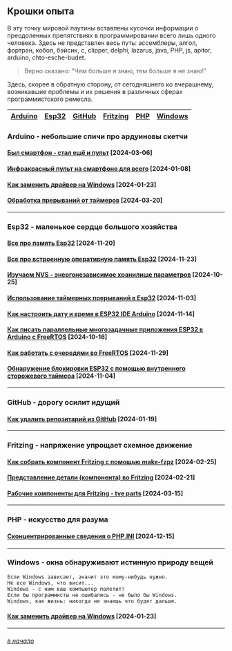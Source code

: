 ## Крошки опыта

В эту точку мировой паутины вставлены кусочки информации о  преодоленных препятствиях в программировании всего лишь одного человека. Здесь не представлен весь путь: ассемблеры, алгол, фортран, кобол, бэйсик, c, clipper, delphi, lazarus, java, PHP, js, apitor, arduino, chto-esche-budet. 

> Верно сказано: "Чем больше я знаю, тем больше я не знаю!" 

Здесь, скорее в обратную сторону, от сегодняшнего ко вчерашнему, возникавшие проблемы и их решения в различных сферах программистского ремесла.


|[Arduino](#arduino---%D0%BD%D0%B5%D0%B1%D0%BE%D0%BB%D1%8C%D1%88%D0%B8%D0%B5-%D1%81%D0%BF%D0%B8%D1%87%D0%B8-%D0%BF%D1%80%D0%BE-%D0%B0%D1%80%D0%B4%D1%83%D0%B8%D0%BD%D0%BE%D0%B2%D1%8B-%D1%81%D0%BA%D0%B5%D1%82%D1%87%D0%B8)|[Esp32](#esp32---%D0%BC%D0%B0%D0%BB%D0%B5%D0%BD%D1%8C%D0%BA%D0%BE%D0%B5-%D1%81%D0%B5%D1%80%D0%B4%D1%86%D0%B5-%D0%B1%D0%BE%D0%BB%D1%8C%D1%88%D0%BE%D0%B3%D0%BE-%D1%85%D0%BE%D0%B7%D1%8F%D0%B9%D1%81%D1%82%D0%B2%D0%B0)|[GitHub](#github---%D0%B4%D0%BE%D1%80%D0%BE%D0%B3%D1%83-%D0%BE%D1%81%D0%B8%D0%BB%D0%B8%D1%82-%D0%B8%D0%B4%D1%83%D1%89%D0%B8%D0%B9)|[Fritzing](#fritzing---%D0%BD%D0%B0%D0%BF%D1%80%D1%8F%D0%B6%D0%B5%D0%BD%D0%B8%D0%B5-%D1%83%D0%BF%D1%80%D0%BE%D1%89%D0%B0%D0%B5%D1%82-%D1%81%D1%85%D0%B5%D0%BC%D0%BD%D0%BE%D0%B5-%D0%B4%D0%B2%D0%B8%D0%B6%D0%B5%D0%BD%D0%B8%D0%B5)|[PHP](#php---%D0%B8%D1%81%D0%BA%D1%83%D1%81%D1%81%D1%82%D0%B2%D0%BE-%D0%B4%D0%BB%D1%8F-%D1%80%D0%B0%D0%B7%D1%83%D0%BC%D0%B0)|[Windows](#windows---%D0%BE%D0%BA%D0%BD%D0%B0-%D0%BE%D0%B1%D0%BD%D0%B0%D1%80%D1%83%D0%B6%D0%B8%D0%B2%D0%B0%D1%8E%D1%82-%D0%B8%D1%81%D1%82%D0%B8%D0%BD%D0%BD%D1%83%D1%8E-%D0%BF%D1%80%D0%B8%D1%80%D0%BE%D0%B4%D1%83-%D0%B2%D0%B5%D1%89%D0%B5%D0%B9)|
|:-:|:-:|:-:|:-:|:-:|:-:|

<!--
[Krutjak](#krutjak---%D0%BF%D0%B0%D1%80%D0%BE%D0%B2%D0%BE%D0%B7%D0%B8%D0%BA-%D0%BF%D0%BE%D0%B4-%D0%B8%D0%BD%D1%84%D1%80%D0%B0%D0%BA%D1%80%D0%B0%D1%81%D0%BD%D1%8B%D0%BC-%D1%83%D0%BF%D1%80%D0%B0%D0%B2%D0%BB%D0%B5%D0%BD%D0%B8%D0%B5%D0%BC)|
-->

### Arduino - небольшие спичи про ардуиновы скетчи

#### [Был смартфон - стал ещё и пульт](bifeArduino/byl-smartfon---stal-eshchyo-i-pult/byl-smartfon---stal-eshchyo-i-pult.md) [2024-03-06]

#### [Инфракрасный пульт на смартфоне для всего](bifeArduino/infrakrasnyj-pult-na-smartfone-dlya-vsego/infrakrasnyj-pult-na-smartfone-dlya-vsego.md) [2024-01-08]

#### [Как заменить драйвер на Windows](bifeWindows/kak-zamenit-drajver-na-windows/kak-zamenit-drajver-na-windows.md) [2024-01-23]

#### [Обработка прерываний от таймеров](bifeArduino/obrabotka-preryvanij-ot-tajmerov/obrabotka-preryvanij-ot-tajmerov.md) [2024-03-20]

<!--
#### [Делаем программатор для ESP8266-ESP01](bifeArduino/delaem-programmator-dlya-esp8266-esp01/delaem-programmator-dlya-esp8266-esp01.md)  [2024-04-11]

#### [Пять копеек про указатели в Arduino](bifeArduino/pyat-kopeek-pro-ukazateli-v-arduino/pyat-kopeek-pro-ukazateli-v-arduino.md)

#### [Строки в оперативной и в программной памяти](bifeArduino/stroki-v-operativnoj-i-v-programmnoj-pamyati/stroki-v-operativnoj-i-v-programmnoj-pamyati.md) [2024-03-28]
-->
---

### Esp32 - маленькое сердце большого хозяйства

#### [Все прo память Esp32](bifeEsp32/vse-pro-pamyat-esp32/vse-pro-pamyat-esp32.md) [2024-11-20]

#### [Все про встроенную оперативную память Esp32](bifeEsp32/vse-pro-sram-pamyat/vse-pro-sram-pamyat.md) [2024-11-23]

#### [Изучаем NVS - энергонезависимое хранилище параметров](bifeEsp32/izuchaem-nvs-ehnergonezavisimoe-hranilishche-parametrov/izuchaem-nvs-ehnergonezavisimoe-hranilishche-parametrov.md) [2024-10-25]

#### [Использование таймерных прерываний в Esp32](bifeEsp32/ispolzovanie-tajmernyh-preryvanij-v-esp32/ispolzovanie-tajmernyh-preryvanij-v-esp32.md) [2024-11-03]

#### [Как настроить дату и время в ESP32 IDE Arduino](bifeEsp32/kak-nastroit-datu-i-vremya-v-esp32/kak-nastroit-datu-i-vremya-v-esp32.md) [2024-11-14]

#### [Как писать параллельные многозадачные приложения ESP32 в Arduino с FreeRTOS](bifeEsp32/kak-pisat-parallelnye-mnogozadachnye-prilozheniya-esp32-v-arduino-s-freertos/kak-pisat-parallelnye-mnogozadachnye-prilozheniya-esp32-v-arduino-s-freertos.md) [2024-10-16]

#### [Как работать с очередями во FreeRTOS](bifeEsp32/kak-rabotat-s-ocheredyami-vo-freertos/kak-rabotat-s-ocheredyami-vo-freertos.md) [2024-11-29]

#### [Обнаружение блокировки ESP32 с помощью внутреннего сторожевого таймера](bifeEsp32/obnaruzhenie-blokirovki-esp32-s-pomoshchyu-storozhevogo-tajmera/obnaruzhenie-blokirovki-esp32-s-pomoshchyu-storozhevogo-tajmera.md) [2024-11-04]

---

### GitHub - дорогу осилит идущий

#### [Как удалить репозитарий из GitHub](bifeGitHub/kak-udalit-repozitarij-iz-github/kak-udalit-repozitarij-iz-github.md) [2024-01-19]

---

### Fritzing - напряжение упрощает схемное движение

#### [Как собрать компонент Fritzing с помощью make-fzpz](bifeFritzing/kak-sobrat-komponent-fritzing-s-pomoshchyu-make-fzpz/kak-sobrat-komponent-fritzing-s-pomoshchyu-make-fzpz.md) [2024-02-25]

#### [Представление детали (компонента) во Fritzing](bifeFritzing/predstavlenie-detali-komponenta-vo-fritzing/predstavlenie-detali-komponenta-vo-fritzing.md) [2024-02-21]

#### [Рабочие компоненты для Fritzing - tve parts](bifeFritzing/rabochie-komponenty-dlya-fritzing---tve-parts/rabochie-komponenty-dlya-fritzing---tve-parts.md) [2024-03-15]

---

### PHP - искусство для разума

#### [Сконцентрированные сведения о PHP.INI](bifePHP/skoncentrirovannye-svedeniya-o-phpini/skoncentrirovannye-svedeniya-o-phpini.md) [2024-12-15]

---

### Windows - окна обнаруживают истинную природу вещей

```
Если Windows зависает, значит это кому-нибудь нужно.
Не все Windows, что висит...
Windows - с ним ваш компьютер полетит!
Если бы программисты не ошибались - не было бы Windows.
Windows, как жизнь: никогда не знаешь что будет дальше.
```

#### [Как заменить драйвер на Windows](bifeWindows/kak-zamenit-drajver-na-windows/kak-zamenit-drajver-na-windows.md) [2024-01-23]

<!--
---

### Krutjak - паровозик под инфракрасным управлением

-->

---

###### [в начало](#%D0%BA%D1%80%D0%BE%D1%88%D0%BA%D0%B8-%D0%BE%D0%BF%D1%8B%D1%82%D0%B0)
